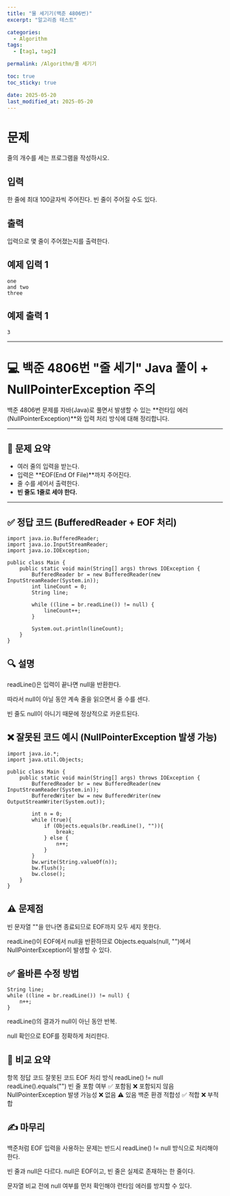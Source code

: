 ```yaml
---
title: "물 세기기(백준 4806번)"
excerpt: "알고리즘 테스트"

categories:
  - Algorithm
tags:
  - [tag1, tag2]

permalink: /Algorithm/줄 세기기

toc: true
toc_sticky: true

date: 2025-05-20
last_modified_at: 2025-05-20
---
```

# 문제
줄의 개수를 세는 프로그램을 작성하시오.

## 입력
한 줄에 최대 100글자씩 주어진다. 빈 줄이 주어질 수도 있다.

## 출력
입력으로 몇 줄이 주어졌는지를 출력한다.

## 예제 입력 1 
```
one
and two
three

```
## 예제 출력 1
``` 
3
```
 
---

# 💻 백준 4806번 "줄 세기" Java 풀이 + NullPointerException 주의

백준 4806번 문제를 자바(Java)로 풀면서 발생할 수 있는 **런타임 에러 (NullPointerException)**와 입력 처리 방식에 대해 정리합니다.

---

## 📌 문제 요약

- 여러 줄의 입력을 받는다.
- 입력은 **EOF(End Of File)**까지 주어진다.
- 줄 수를 세어서 출력한다.
- **빈 줄도 1줄로 세야 한다.**

---

## ✅ 정답 코드 (BufferedReader + EOF 처리)

```
import java.io.BufferedReader;
import java.io.InputStreamReader;
import java.io.IOException;

public class Main {
    public static void main(String[] args) throws IOException {
        BufferedReader br = new BufferedReader(new InputStreamReader(System.in));
        int lineCount = 0;
        String line;

        while ((line = br.readLine()) != null) {
            lineCount++;
        }

        System.out.println(lineCount);
    }
}
```

## 🔍 설명
readLine()은 입력이 끝나면 null을 반환한다.

따라서 null이 아닐 동안 계속 줄을 읽으면서 줄 수를 센다.

빈 줄도 null이 아니기 때문에 정상적으로 카운트된다.

## ❌ 잘못된 코드 예시 (NullPointerException 발생 가능)

```
import java.io.*;
import java.util.Objects;

public class Main {
    public static void main(String[] args) throws IOException {
        BufferedReader br = new BufferedReader(new InputStreamReader(System.in));
        BufferedWriter bw = new BufferedWriter(new OutputStreamWriter(System.out));

        int n = 0;
        while (true){
            if (Objects.equals(br.readLine(), "")){
                break;
            } else {
                n++;
            }
        }
        bw.write(String.valueOf(n));
        bw.flush();
        bw.close();
    }
}
```

## ⚠️ 문제점
빈 문자열 ""을 만나면 종료되므로 EOF까지 모두 세지 못한다.

readLine()이 EOF에서 null을 반환하므로 Objects.equals(null, "")에서 NullPointerException이 발생할 수 있다.

## ✅ 올바른 수정 방법

```
String line;
while ((line = br.readLine()) != null) {
    n++;
}

```
readLine()의 결과가 null이 아닌 동안 반복.

null 확인으로 EOF를 정확하게 처리한다.

## 📌 비교 요약
항목	정답 코드	잘못된 코드
EOF 처리 방식	readLine() != null	readLine().equals("")
빈 줄 포함 여부	✅ 포함됨	❌ 포함되지 않음
NullPointerException 발생 가능성	❌ 없음	⚠️ 있음
백준 환경 적합성	✅ 적합	❌ 부적합

## ✍️ 마무리
백준처럼 EOF 입력을 사용하는 문제는 반드시 readLine() != null 방식으로 처리해야 한다.

빈 줄과 null은 다르다. null은 EOF이고, 빈 줄은 실제로 존재하는 한 줄이다.

문자열 비교 전에 null 여부를 먼저 확인해야 런타임 에러를 방지할 수 있다.